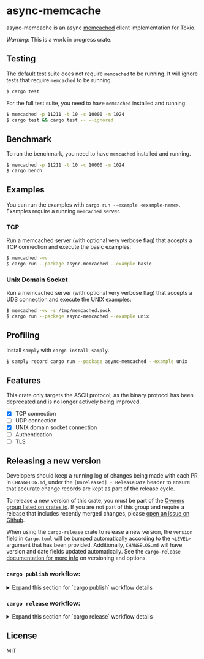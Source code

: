 # async-memcache

async-memcache is an async [memcached](https://memcached.org/) client implementation for Tokio.

*Warning*: This is a work in progress crate.

## Testing

The default test suite does not require `memcached` to be running. It will ignore tests that require `memcached` to be running.
```bash
$ cargo test
```

For the full test suite, you need to have `memcached` installed and running.

```bash
$ memcached -p 11211 -t 10 -c 10000 -m 1024
$ cargo test && cargo test -- --ignored
```

## Benchmark

To run the benchmark, you need to have `memcached` installed and running.

```bash
$ memcached -p 11211 -t 10 -c 10000 -m 1024
$ cargo bench
```

## Examples

You can run the examples with `cargo run --example <example-name>`. Examples require a running `memcached` server.

### TCP
Run a memcached server (with optional very verbose flag) that accepts a TCP connection and execute the basic examples:
```bash
$ memcached -vv
$ cargo run --package async-memcached --example basic
```

### Unix Domain Socket
Run a memcached server (with optional very verbose flag) that accepts a UDS connection and execute the UNIX examples:
```bash
$ memcached -vv -s /tmp/memcached.sock
$ cargo run --package async-memcached --example unix
```

## Profiling

Install `samply` with `cargo install samply`.

```bash
$ samply record cargo run --package async-memcached --example unix
```

## Features

This crate only targets the ASCII protocol, as the binary protocol has been deprecated and is no
longer actively being improved.

- [x] TCP connection
- [ ] UDP connection
- [x] UNIX domain socket connection
- [ ] Authentication
- [ ] TLS

## Releasing a new version

Developers should keep a running log of changes being made with each PR in `CHANGELOG.md`, under the `[Unreleased] - ReleaseDate`
header to ensure that accurate change records are kept as part of the release cycle.

To release a new version of this crate, you must be part of the [Owners group listed on crates.io](https://crates.io/crates/async-memcached).  If you are not part of this group and require a release that includes recently merged changes, please [open an issue on Github](https://github.com/Shopify/async-memcached/issues).

When using the `cargo-release` crate to release a new version, the `version` field in `Cargo.toml` will be bumped automatically according to the `<LEVEL>` argument that has been provided.  Additionally, `CHANGELOG.md` will have version and date fields updated
automatically.  See the `cargo-release` [documentation for more info](https://github.com/crate-ci/cargo-release) on versioning and options.

### `cargo publish` workflow:
<details>
<summary>Expand this section for `cargo publish` workflow details</summary>

- Ensure the your `main` branch is up to date:
```bash
$ git checkout main
$ git pull
```
- Checkout a new branch with the release version name:
```bash
$ git checkout -b "release v<VERSION>"
```
- Update the `version` field in `Cargo.toml` to reflect the desired new version of the crate, following [semantic versioning best practices](semver.org).
- Update the `CHANGELOG.md` such that the latest changes are under a header with the new version & release date:
```
## [Unreleased] - ReleaseDate

### Added
- a cool new feature

### Changed
- something to be more optimized
```
Should be updated to:
```
## [Unreleased] - ReleaseDate

## [Major.Minor.Patch] - 20YY-MM-DD

### Added
- a cool new feature

### Changed
- something to be more optimized
```
- Push your changes to the remote, get approval and merge your PR
- Update your `main` branch again:
```bash
$ git checkout main
$ git pull
```
- Run `cargo publish --dry-run` to perform a dry run, ensuring that your publishing process will proceed as expected.
- Run `cargo publish` to [publish the new version](https://doc.rust-lang.org/cargo/commands/cargo-publish.html) of this crate to crates.io.

</details>

### `cargo release` workflow:

<details>
<summary>Expand this section for `cargo release` workflow details</summary>

- Ensure the `main` branch is up to date:
```bash
$ git checkout main
$ git pull
```
- Checkout a new branch with the release version name:
```bash
$ git checkout -b "release v<VERSION>"
```
- Open a PR on GitHub and fill out the PR template for a release.  Provide the `cargo release` dryrun output in the PR body.

<details>
<summary>Expand this selection to see example dryrun output with the `Cargo.toml` and `CHANGELOG.md` files changed:</summary>

```bash
$ cargo release patch -v
[2024-09-09T17:37:47Z DEBUG reqwest::connect] starting new connection: https://index.crates.io/
[2024-09-09T17:37:48Z DEBUG cargo_release::steps] Files changed in async-memcached since v0.3.0: [
        "/async-memcached/CHANGELOG.md",
        "/async-memcached/benches/bench.rs",
        "/async-memcached/src/connection.rs",
        "/async-memcached/src/lib.rs",
        "/async-memcached/src/value_serializer.rs",
    ]
[2024-09-09T17:37:48Z DEBUG globset] glob converted to regex: Glob { glob: "**/*", re: "(?-u)^(?:/?|.*/)[^/]*$", opts: GlobOptions { case_insensitive: false, literal_separator: true, backslash_escape: true, empty_alternates: false }, tokens: Tokens([RecursivePrefix, ZeroOrMore]) }
[2024-09-09T17:37:48Z DEBUG globset] built glob set; 0 literals, 1 basenames, 0 extensions, 0 prefixes, 0 suffixes, 0 required extensions, 1 regexes
   Upgrading async-memcached from 0.3.0 to 0.3.1
[2024-09-09T17:37:48Z DEBUG cargo_release::ops::cargo] change:
    --- /async-memcached/Cargo.toml   original
    +++ /async-memcached/Cargo.toml   updated
    @@ -1,6 +1,6 @@
     [package]
     name = "async-memcached"
    -version = "0.3.0"
    +version = "0.3.1"
     authors = ["Toby Lawrence <toby@nuclearfurnace.com>"]
     edition = "2018"
     readme = "README.md"

[2024-09-09T17:37:48Z DEBUG cargo_release::steps::release] updating lock file
[2024-09-09T17:37:48Z DEBUG cargo_release::ops::replace] processing replacements for file async-memcached/CHANGELOG.md
   Replacing in CHANGELOG.md
--- CHANGELOG.md        original
+++ CHANGELOG.md        replaced
@@ -10,6 +10,8 @@

 ## [Unreleased] - ReleaseDate

+## [0.3.1] - 2024-09-09
+
 ### Changed

 - `set` and `add` methods can now accept `uint`-type argument for value in addition to `&str` and `&String` types.  The original implementation used an `AsRef` trait bound, which has been replaced with a custom `AsMemcachedValue` trait bound that should cover all of the applicable incoming types.
 ```
</details>

- Once your PR is approved, run `cargo release <LEVEL> -v --execute` and select yes (`y`) to confirm that you would like to publish to crates.io.  This will automatically update the `version` field in `Cargo.toml` and replace the `## [Unreleased] - ReleaseDate` header in `CHANGELOG.md` with the appropriate version and date automatically, and then publish the crate with those changes included.  These changes will also be pushed to your remote branch.
- Merge your PR so that `main` and the released crate version are in parity.

</details>

## License

MIT
